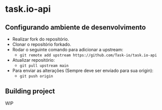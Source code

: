 # task.io-api

## Configurando ambiente de desenvolvimento
- Realizar fork do reposítório.
- Clonar o reposítório forkado.
- Rodar o seguinte comando para adicionar a upstream:
    - `git remote add upstream https://github.com/Task-io/task.io-api`
- Atualizar repositório:
    - `git pull upstream main`
- Para enviar as alterações (Sempre deve ser enviado para sua origin):
    - `git push origin`

## Building project
WIP
